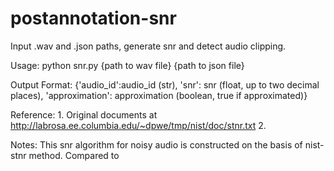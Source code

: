 # postannotation-snr
Input .wav and .json paths, generate snr and detect audio clipping.

Usage: python snr.py {path to wav file} {path to json file}

Output Format: {'audio_id':audio_id (str), 'snr': snr (float, up to two decimal places), 'approximation': approximation (boolean, true if approximated)}

Reference: 1. Original documents at http://labrosa.ee.columbia.edu/~dpwe/tmp/nist/doc/stnr.txt
2.

Notes: This snr algorithm for noisy audio is constructed on the basis of nist-stnr method. Compared to 
